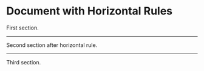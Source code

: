 # Document with Horizontal Rules

First section.

---

Second section after horizontal rule.

---

Third section.
